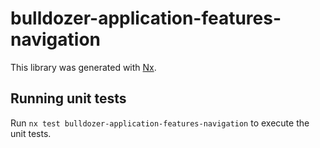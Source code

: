 # bulldozer-application-features-navigation

This library was generated with [Nx](https://nx.dev).

## Running unit tests

Run `nx test bulldozer-application-features-navigation` to execute the unit tests.
